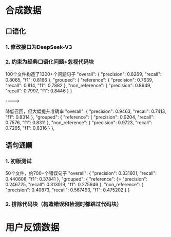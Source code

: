 # 合成数据
## 口语化
### 1. 修改接口为DeepSeek-V3

### 2. 约束为经典口语化问题+忽视代码块
100个文件构造了1300+个问题句子
"overall": {
    "precision": 0.8269,
    "recall": 0.8065,
    "f1": 0.8166
},
"grouped": {
    "reference": {
    "precision": 0.7639,
    "recall": 0.814,
    "f1": 0.7882
    },
    "non_reference": {
    "precision": 0.8949,
    "recall": 0.7997,
    "f1": 0.8446
    }
}

---->

降低召回，但大幅提升准确率
"overall": {
    "precision": 0.9463,
    "recall": 0.7413,
    "f1": 0.8314
},
"grouped": {
    "reference": {
    "precision": 0.9204,
    "recall": 0.7576,
    "f1": 0.8311
    },
    "non_reference": {
    "precision": 0.9723,
    "recall": 0.7265,
    "f1": 0.8316
    }
},

## 语句通顺
### 1. 初版测试
50个文件，约700+个错误句子
"overall": {
    "precision": 0.331601,
    "recall": 0.440608,
    "f1": 0.37841
},
"grouped": {
    "reference": {=
    "precision": 0.246725,
    "recall": 0.313019,
    "f1": 0.275946
    },
    "non_reference": {
    "precision": 0.40873,
    "recall": 0.567493,
    "f1": 0.475202
    }
}

### 2. 排除代码块（构造错误和检测时都跳过代码块）

# 用户反馈数据
